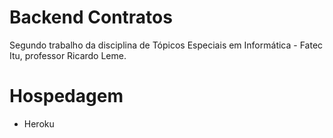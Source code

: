 # Backend Contratos
  Segundo trabalho da disciplina de Tópicos Especiais em Informática - Fatec Itu, professor Ricardo Leme.

# Hospedagem
- Heroku
